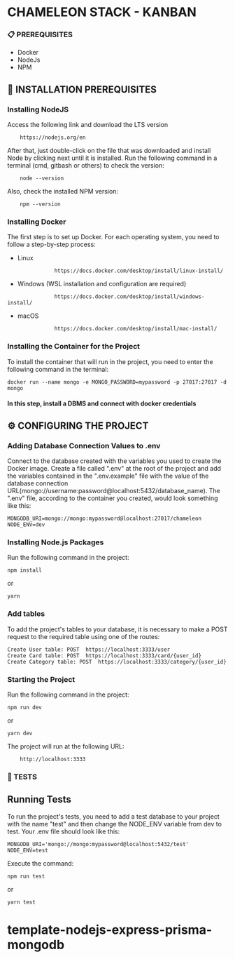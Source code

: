 # CHAMELEON STACK - KANBAN

### 📋 PREREQUISITES

- Docker
- NodeJs
- NPM

## 🔧 INSTALLATION PREREQUISITES

### Installing NodeJS

Access the following link and download the LTS version

```
    https://nodejs.org/en
```

After that, just double-click on the file that was downloaded and install Node by clicking next until it is installed. Run the following command in a terminal (cmd, gitbash or others) to check the version:

```
    node --version
```

Also, check the installed NPM version:

```
    npm --version
```

### Installing Docker

The first step is to set up Docker. For each operating system, you need to follow a step-by-step process:

- Linux

```
               https://docs.docker.com/desktop/install/linux-install/
```

- Windows (WSL installation and configuration are required)

```
               https://docs.docker.com/desktop/install/windows-install/
```

- macOS

```
               https://docs.docker.com/desktop/install/mac-install/
```

### Installing the Container for the Project

To install the container that will run in the project, you need to enter the following command in the terminal:

```
docker run --name mongo -e MONGO_PASSWORD=mypassword -p 27017:27017 -d mongo
```

#### In this step, install a DBMS and connect with docker credentials

## ⚙️ CONFIGURING THE PROJECT

### Adding Database Connection Values to .env

Connect to the database created with the variables you used to create the Docker image.
Create a file called ".env" at the root of the project and add the variables contained in the ".env.example" file with the value of the database connection URL(mongo://username:password@localhost:5432/database_name). The ".env" file, according to the container you created, would look something like this:

```
MONGODB_URI=mongo://mongo:mypassword@localhost:27017/chameleon
NODE_ENV=dev
```

### Installing Node.js Packages

Run the following command in the project:

```
npm install
```

or

```
yarn
```

### Add tables

To add the project's tables to your database, it is necessary to make a POST request to the required table using one of the routes:

```
Create User table: POST  https://localhost:3333/user
Create Card table: POST  https://localhost:3333/card/{user_id}
Create Category table: POST  https://localhost:3333/category/{user_id}
```

### Starting the Project

Run the following command in the project:

```
npm run dev
```

or

```
yarn dev
```

The project will run at the following URL:

        http://localhost:3333

### 🚀 TESTS

## Running Tests

To run the project's tests, you need to add a test database to your project with the name "test" and then change the NODE_ENV variable from dev to test. Your .env file should look like this:

```
MONGODB_URI='mongo://mongo:mypassword@localhost:5432/test'
NODE_ENV=test
```

Execute the command:

```
npm run test
```

or

```
yarn test
```

# template-nodejs-express-prisma-mongodb
